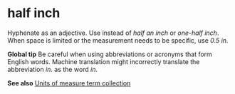 # half inch

Hyphenate as an adjective. Use instead of *half an inch* or *one-half inch*. When space is limited or the measurement needs to be specific, use *0.5 in*.

**Global tip** Be
careful when using abbreviations or acronyms that form English words.
Machine translation might incorrectly translate
the abbreviation *in*. as the word *in*. 

**See also** [Units of measure term collection](../term-collections/units-of-measure-terms.md)

